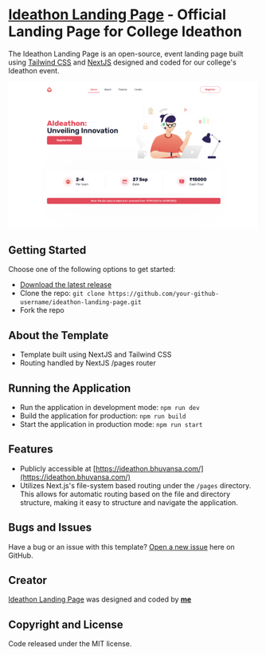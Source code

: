 # [Ideathon Landing Page](https://ideathon.bhuvansa.com/) - Official Landing Page for College Ideathon

The Ideathon Landing Page is an open-source, event landing page built using [Tailwind CSS](https://tailwindcss.com/) and [NextJS](https://nextjs.org/) designed and coded for our college's Ideathon event.

![Landing Page](./landingpage.png)

## Getting Started

Choose one of the following options to get started:

- [Download the latest release](https://github.com/your-github-username/ideathon-landing-page/archive/main.zip)
- Clone the repo: `git clone https://github.com/your-github-username/ideathon-landing-page.git`
- Fork the repo

## About the Template

- Template built using NextJS and Tailwind CSS
- Routing handled by NextJS /pages router

## Running the Application

- Run the application in development mode: `npm run dev`
- Build the application for production: `npm run build`
- Start the application in production mode: `npm run start`

## Features

- Publicly accessible at [https://ideathon.bhuvansa.com/](https://ideathon.bhuvansa.com/)
- Utilizes Next.js's file-system based routing under the `/pages` directory. This allows for automatic routing based on the file and directory structure, making it easy to structure and navigate the application.

## Bugs and Issues

Have a bug or an issue with this template? [Open a new issue](https://github.com/your-github-username/ideathon-landing-page/issues/new) here on GitHub.

## Creator

[Ideathon Landing Page](https://ideathon.bhuvansa.com/) was designed and coded by **[me](https://github.com/your-github-username/)**

## Copyright and License

Code released under the MIT license.